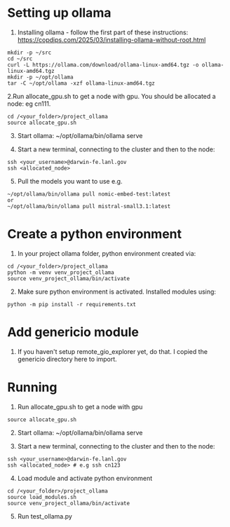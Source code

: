 # Setting up ollama

1. Installing ollama - follow the first part of these instructions: 
https://copdips.com/2025/03/installing-ollama-without-root.html
```
mkdir -p ~/src
cd ~/src
curl -L https://ollama.com/download/ollama-linux-amd64.tgz -o ollama-linux-amd64.tgz
mkdir -p ~/opt/ollama
tar -C ~/opt/ollama -xzf ollama-linux-amd64.tgz
```

2.Run allocate_gpu.sh to get a node with gpu. You should be allocated a node: eg cn111.
```
cd /<your_folder>/project_ollama
source allocate_gpu.sh
```

3. Start ollama: ~/opt/ollama/bin/ollama serve

4. Start a new terminal, connecting to the cluster and then to the node:
```
ssh <your_username>@darwin-fe.lanl.gov
ssh <allocated_node>
```

5. Pull the models you want to use e.g.
```
~/opt/ollama/bin/ollama pull nomic-embed-test:latest
or
~/opt/ollama/bin/ollama pull mistral-small3.1:latest
```

# Create a python environment

1. In your project ollama folder, python environment created via:
```
cd /<your_folder>/project_ollama
python -m venv venv_project_ollama
source venv_project_ollama/bin/activate
```

2. Make sure python environment is activated. Installed modules using:
```
python -m pip install -r requirements.txt
```

# Add genericio module

1. If you haven't setup remote_gio_explorer yet, do that. I copied the genericio directory here to import.


# Running

1. Run allocate_gpu.sh to get a node with gpu
```
source allocate_gpu.sh
```

2. Start ollama: ~/opt/ollama/bin/ollama serve

3. Start a new terminal, connecting to the cluster and then to the node:
```
ssh <your_username>@darwin-fe.lanl.gov
ssh <allocated_node> # e.g ssh cn123
```

4. Load module and activate python environment
```
cd /<your_folder>/project_ollama
source load_modules.sh
source venv_project_ollama/bin/activate
```

5. Run test_ollama.py

